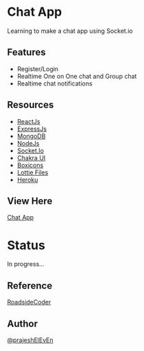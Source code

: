 # Chat App

Learning to make a chat app using Socket.io

## Features

- Register/Login
- Realtime One on One chat and Group chat
- Realtime chat notifications

## Resources

- [ReactJs](https://reactjs.org/)
- [ExpressJs](http://expressjs.com/)
- [MongoDB](https://www.mongodb.com/)
- [NodeJs](https://nodejs.org/en/)
- [Socket.Io](https://socket.io/)
- [Chakra UI](https://chakra-ui.com/)
- [Boxicons](https://boxicons.com/)
- [Lottie Files](https://lottiefiles.com/)
- [Heroku](https://www.heroku.com/)

## View Here

[Chat App](https://learn-mern-chat.herokuapp.com/)

# Status

In progress...

## Reference

[RoadsideCoder](https://www.youtube.com/playlist?list=PLKhlp2qtUcSZsGkxAdgnPcHioRr-4guZf)

## Author

[@prajeshElEvEn](https://github.com/prajeshElEvEn)
